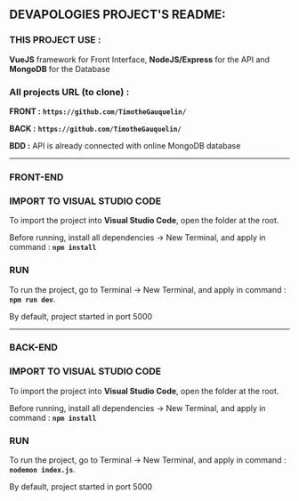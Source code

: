 ## **DEVAPOLOGIES PROJECT'S README:**

### THIS PROJECT USE :

**VueJS** framework for Front Interface, **NodeJS/Express** for the API and **MongoDB** for the Database

### **All projects URL (to clone) :**

**FRONT :** **`https://github.com/TimotheGauquelin/`**

**BACK :** **`https://github.com/TimotheGauquelin/`**

**BDD :** API is already connected with online MongoDB database

---

### FRONT-END

### IMPORT TO VISUAL STUDIO CODE

To import the project into **Visual Studio Code**, open the folder at the root.

Before running, install all dependencies -> New Terminal, and apply in command : **`npm install`**

### RUN

To run the project, go to Terminal -> New Terminal, and apply in command : **`npm run dev`**.

By default, project started in port 5000

---

### BACK-END

### IMPORT TO VISUAL STUDIO CODE

To import the project into **Visual Studio Code**, open the folder at the root.

Before running, install all dependencies -> New Terminal, and apply in command : **`npm install`**

### RUN

To run the project, go to Terminal -> New Terminal, and apply in command : **`nodemon index.js`**.

By default, project started in port 5000
